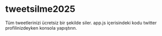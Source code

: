 # tweetsilme2025
Tüm tweetlerinizi ücretsiz bir şekilde siler.
app.js içerisindeki kodu twitter profilinizdeyken konsola yapıştırın.
